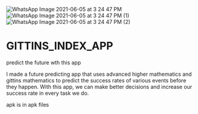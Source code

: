 ![WhatsApp Image 2021-06-05 at 3 24 47 PM](https://user-images.githubusercontent.com/63927839/120887736-3f618a00-c612-11eb-8451-0cf320d51190.jpeg)
![WhatsApp Image 2021-06-05 at 3 24 47 PM (1)](https://user-images.githubusercontent.com/63927839/120887739-412b4d80-c612-11eb-8088-2e193a23670a.jpeg)
![WhatsApp Image 2021-06-05 at 3 24 47 PM (2)](https://user-images.githubusercontent.com/63927839/120887741-41c3e400-c612-11eb-9cba-1f10caedf712.jpeg)
# GITTINS_INDEX_APP

predict the future wth this app

I made a future predicting app that uses advanced higher mathematics and gittins mathematics to predict the success rates of various events before they happen. With this app, we can make better decisions and increase our success rate in every task we do.



apk is in apk files

